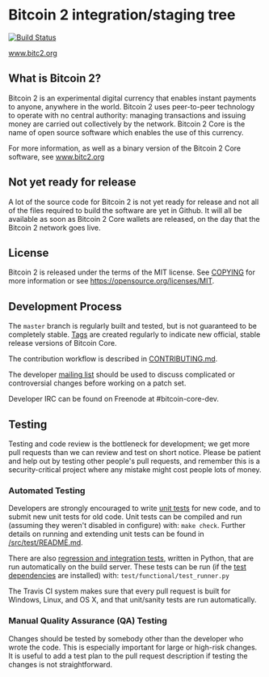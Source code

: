 Bitcoin 2 integration/staging tree
=====================================

[![Build Status](https://travis-ci.org/bitcoin/bitcoin.svg?branch=master)](https://travis-ci.org/bitcoin/bitcoin)

www.bitc2.org

What is Bitcoin 2?
----------------

Bitcoin 2 is an experimental digital currency that enables instant payments to
anyone, anywhere in the world. Bitcoin 2 uses peer-to-peer technology to operate
with no central authority: managing transactions and issuing money are carried
out collectively by the network. Bitcoin 2 Core is the name of open source
software which enables the use of this currency.

For more information, as well as a binary version of
the Bitcoin 2 Core software, see www.bitc2.org

## Not yet ready for release

A lot of the source code for Bitcoin 2 is not yet ready for release and not all of the files required to build the software are yet in Github. It will all be available as soon as Bitcoin 2 Core wallets are released, on the day that the Bitcoin 2 network goes live.

License
-------

Bitcoin 2 is released under the terms of the MIT license. See [COPYING](COPYING) for more
information or see https://opensource.org/licenses/MIT.





Development Process
-------------------

The `master` branch is regularly built and tested, but is not guaranteed to be
completely stable. [Tags](https://github.com/bitcoin/bitcoin/tags) are created
regularly to indicate new official, stable release versions of Bitcoin Core.

The contribution workflow is described in [CONTRIBUTING.md](CONTRIBUTING.md).

The developer [mailing list](https://lists.linuxfoundation.org/mailman/listinfo/bitcoin-dev)
should be used to discuss complicated or controversial changes before working
on a patch set.

Developer IRC can be found on Freenode at #bitcoin-core-dev.

Testing
-------

Testing and code review is the bottleneck for development; we get more pull
requests than we can review and test on short notice. Please be patient and help out by testing
other people's pull requests, and remember this is a security-critical project where any mistake might cost people
lots of money.

### Automated Testing

Developers are strongly encouraged to write [unit tests](src/test/README.md) for new code, and to
submit new unit tests for old code. Unit tests can be compiled and run
(assuming they weren't disabled in configure) with: `make check`. Further details on running
and extending unit tests can be found in [/src/test/README.md](/src/test/README.md).

There are also [regression and integration tests](/test), written
in Python, that are run automatically on the build server.
These tests can be run (if the [test dependencies](/test) are installed) with: `test/functional/test_runner.py`

The Travis CI system makes sure that every pull request is built for Windows, Linux, and OS X, and that unit/sanity tests are run automatically.

### Manual Quality Assurance (QA) Testing

Changes should be tested by somebody other than the developer who wrote the
code. This is especially important for large or high-risk changes. It is useful
to add a test plan to the pull request description if testing the changes is
not straightforward.
